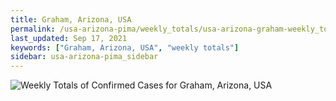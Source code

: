 ```yaml
---
title: Graham, Arizona, USA
permalink: /usa-arizona-pima/weekly_totals/usa-arizona-graham-weekly_totals.html
last_updated: Sep 17, 2021
keywords: ["Graham, Arizona, USA", "weekly totals"]
sidebar: usa-arizona-pima_sidebar
---
```


![Weekly Totals of Confirmed Cases for Graham, Arizona, USA](/covid_tracker/images/graphs/usa-arizona-graham-weekly_totals_graph.png)
